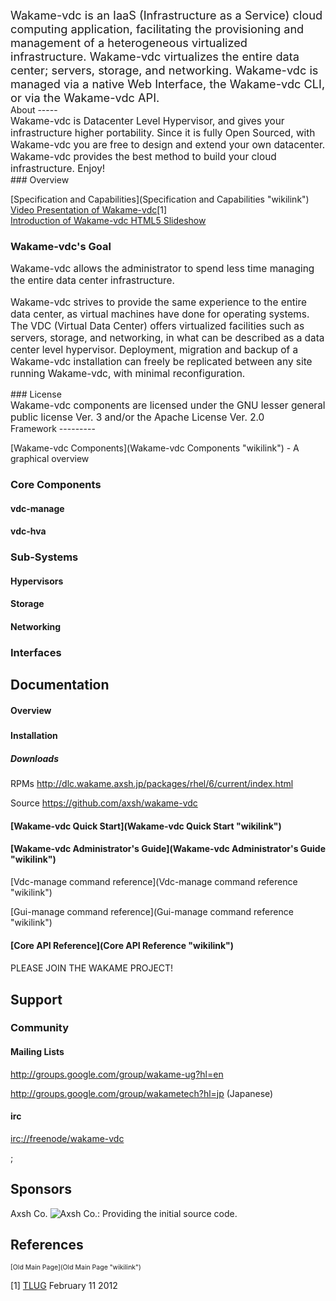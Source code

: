 <div style="font-size:130%;">
Wakame-vdc is an IaaS (Infrastructure as a Service) cloud computing
application, facilitating the provisioning and management of a
heterogeneous virtualized infrastructure. Wakame-vdc virtualizes the
entire data center; servers, storage, and networking. Wakame-vdc is
managed via a native Web Interface, the Wakame-vdc CLI, or via the
Wakame-vdc API.

</div>
About
-----

<div style="font-size:110%;">
Wakame-vdc is Datacenter Level Hypervisor, and gives your infrastructure
higher portability. Since it is fully Open Sourced, with Wakame-vdc you
are free to design and extend your own datacenter. Wakame-vdc provides
the best method to build your cloud infrastructure. Enjoy!

</div>
### Overview

[Specification and
Capabilities](Specification and Capabilities "wikilink")  
[Video Presentation of
Wakame-vdc](http://www.ustream.tv/recorded/19752300)[1]  
[Introduction of Wakame-vdc HTML5
Slideshow](http://wakame.jp/wiki/materials/20120114_TLUG/)  

### Wakame-vdc's Goal

<div style="font-size:110%;">
Wakame-vdc allows the administrator to spend less time managing the
entire data center infrastructure.  

Wakame-vdc strives to provide the same experience to the entire data
center, as virtual machines have done for operating systems. The VDC
(Virtual Data Center) offers virtualized facilities such as servers,
storage, and networking, in what can be described as a data center level
hypervisor. Deployment, migration and backup of a Wakame-vdc
installation can freely be replicated between any site running
Wakame-vdc, with minimal reconfiguration.  

</div>
### License

<div style="font-size:110%;">
Wakame-vdc components are licensed under the GNU lesser general public
license Ver. 3 and/or the Apache License Ver. 2.0

</div>
Framework
---------

[Wakame-vdc Components](Wakame-vdc Components "wikilink") - A graphical
overview  

### Core Components

#### vdc-manage

#### vdc-hva

### Sub-Systems

#### Hypervisors

#### Storage

#### Networking

### Interfaces

Documentation
-------------

#### Overview

##### <Requirements>

#### Installation

##### Downloads

RPMs <http://dlc.wakame.axsh.jp/packages/rhel/6/current/index.html>

Source <https://github.com/axsh/wakame-vdc>

#### [Wakame-vdc Quick Start](Wakame-vdc Quick Start "wikilink")

#### [Wakame-vdc Administrator's Guide](Wakame-vdc Administrator's Guide "wikilink")

[Vdc-manage command reference](Vdc-manage command reference "wikilink")

[Gui-manage command reference](Gui-manage command reference "wikilink")

#### [Core API Reference](Core API Reference "wikilink")

#### <Development>

PLEASE JOIN THE WAKAME PROJECT!

Support
-------

### Community

#### Mailing Lists

<http://groups.google.com/group/wakame-ug?hl=en>

<http://groups.google.com/group/wakametech?hl=jp> (Japanese)

#### irc

<irc://freenode/wakame-vdc>


; <ShareThis />  

Sponsors
--------

Axsh Co. ![Axsh Co.](axsh_corp_logo.png "image"): Providing the initial source code.  

References
----------

<references />
<div style="font-size:75%;">
[Old Main Page](Old Main Page "wikilink")  

</div>

[1] [TLUG](http://www.tlug.jp/) February 11 2012
